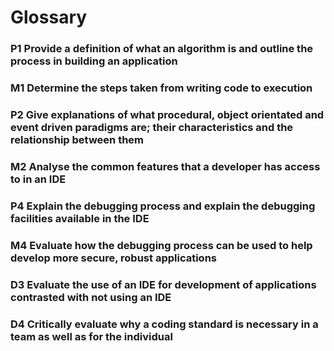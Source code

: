 # Glossary

### P1 Provide a definition of what an algorithm is and outline the process in building an application


### M1 Determine the steps taken from writing code to execution


### P2 Give explanations of what procedural, object orientated and event driven paradigms are; their characteristics and the relationship between them


### M2 Analyse the common features that a developer has access to in an IDE


### P4 Explain the debugging process and explain the debugging facilities available in the IDE


### M4 Evaluate how the debugging process can be used to help develop more secure, robust applications


### D3 Evaluate the use of an IDE for development of applications contrasted with not using an IDE


### D4 Critically evaluate why a coding standard is necessary in a team as well as for the individual

